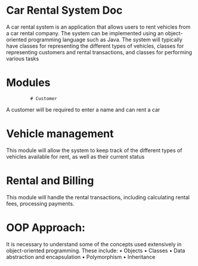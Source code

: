 # Car Rental System Doc
A car rental system is an application that allows users to rent vehicles from a car rental company. The system can be implemented using an object-oriented programming language such as Java. The system will typically have classes for representing the different types of vehicles, classes for representing customers and rental transactions, and classes for performing various tasks 
# Modules
             # Customer
A customer will be required to enter a name and can rent a car

# Vehicle management
This module will allow the system to keep track of the different types of vehicles available for rent, as well as their current status

# Rental and Billing
This module will handle the rental transactions, including calculating rental fees, processing payments.

# OOP Approach:
It is necessary to understand some of the concepts used
extensively in object-oriented programming. These include:
• Objects
• Classes
• Data abstraction and encapsulation
• Polymorphism
• Inheritance




